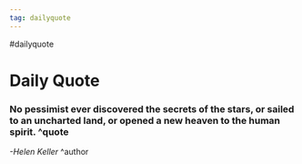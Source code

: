 ```yaml
---
tag: dailyquote
---
```


#dailyquote

# Daily Quote

### No pessimist ever discovered the secrets of the stars, or sailed to an uncharted land, or opened a new heaven to the human spirit. ^quote
*-Helen Keller* ^author
